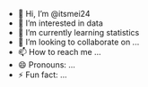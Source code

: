- 👋 Hi, I’m @itsmei24
- 👀 I’m interested in data 
- 🌱 I’m currently learning statistics
- 💞️ I’m looking to collaborate on ...
- 📫 How to reach me ...
- 😄 Pronouns: ...
- ⚡ Fun fact: ...

<!---
itsmei24/itsmei24 is a ✨ special ✨ repository because its `README.md` (this file) appears on your GitHub profile.
You can click the Preview link to take a look at your changes.
--->
